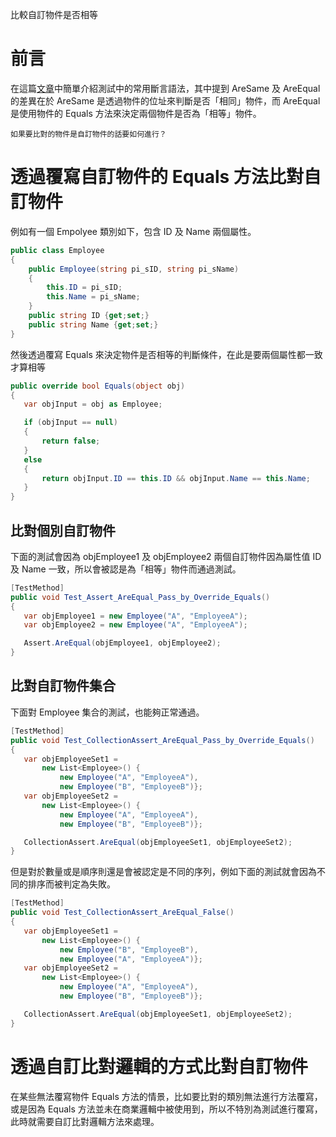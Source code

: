 比較自訂物件是否相等

# 前言

在這篇[文章][1]中簡單介紹測試中的常用斷言語法，其中提到 AreSame 及 AreEqual 的差異在於 AreSame 是透過物件的位址來判斷是否「相同」物件，而 AreEqual 是使用物件的 Equals 方法來決定兩個物件是否為「相等」物件。

    如果要比對的物件是自訂物件的話要如何進行？

# 透過覆寫自訂物件的 Equals 方法比對自訂物件

 例如有一個 Empolyee 類別如下，包含 ID 及 Name 兩個屬性。

 ```csharp
 public class Employee
 {
     public Employee(string pi_sID, string pi_sName)
     {
         this.ID = pi_sID;
         this.Name = pi_sName;
     }
     public string ID {get;set;}
     public string Name {get;set;}     
 }
 ```

然後透過覆寫 Equals 來決定物件是否相等的判斷條件，在此是要兩個屬性都一致才算相等

 ```csharp
public override bool Equals(object obj)
{
    var objInput = obj as Employee;

    if (objInput == null)
    {
        return false;
    }
    else
    {
        return objInput.ID == this.ID && objInput.Name == this.Name;
    }
}
 ```

## 比對個別自訂物件

 下面的測試會因為 objEmployee1 及 objEmployee2 兩個自訂物件因為屬性值 ID 及 Name 一致，所以會被認是為「相等」物件而通過測試。

 ```csharp
[TestMethod]
public void Test_Assert_AreEqual_Pass_by_Override_Equals()
{        
    var objEmployee1 = new Employee("A", "EmployeeA");
    var objEmployee2 = new Employee("A", "EmployeeA");

    Assert.AreEqual(objEmployee1, objEmployee2);     
}
 ```

## 比對自訂物件集合

 下面對 Employee 集合的測試，也能夠正常通過。

 ```csharp
[TestMethod]
public void Test_CollectionAssert_AreEqual_Pass_by_Override_Equals()
{
    var objEmployeeSet1 = 
        new List<Employee>() {
            new Employee("A", "EmployeeA"),
            new Employee("B", "EmployeeB")};
    var objEmployeeSet2 =
        new List<Employee>() {
            new Employee("A", "EmployeeA"),
            new Employee("B", "EmployeeB")};

    CollectionAssert.AreEqual(objEmployeeSet1, objEmployeeSet2);    
}
 ```
 但是對於數量或是順序則還是會被認定是不同的序列，例如下面的測試就會因為不同的排序而被判定為失敗。
 ```csharp
 [TestMethod]
public void Test_CollectionAssert_AreEqual_False()
{
    var objEmployeeSet1 =
        new List<Employee>() {                    
            new Employee("B", "EmployeeB"),
            new Employee("A", "EmployeeA")};
    var objEmployeeSet2 =
        new List<Employee>() {
            new Employee("A", "EmployeeA"),
            new Employee("B", "EmployeeB")};

    CollectionAssert.AreEqual(objEmployeeSet1, objEmployeeSet2);
}
 ```

# 透過自訂比對邏輯的方式比對自訂物件

 在某些無法覆寫物件 Equals 方法的情景，比如要比對的類別無法進行方法覆寫，或是因為 Equals 方法並未在商業邏輯中被使用到，所以不特別為測試進行覆寫，此時就需要自訂比對邏輯方法來處理。

 ## 




[1]:https://no129.github.io/techweekly/qa-skill/2019/02/13/Weekly-05-2019.html "測試程式的斷言語句"